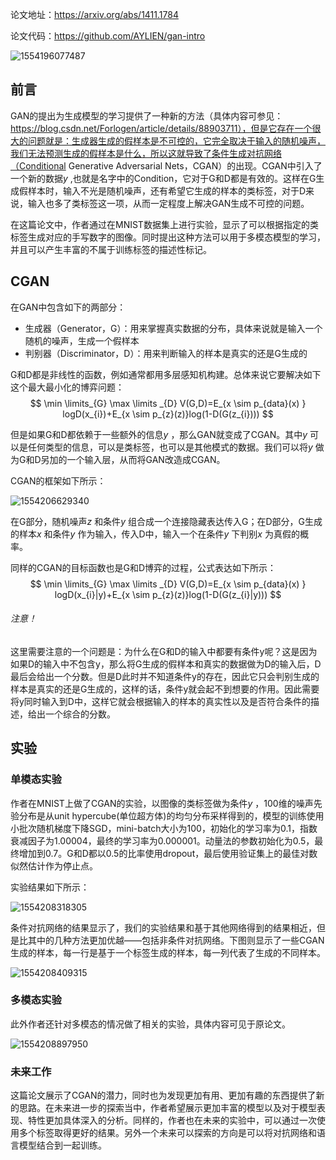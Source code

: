 论文地址：https://arxiv.org/abs/1411.1784

论文代码：https://github.com/AYLIEN/gan-intro

![1554196077487](C:\Users\dyliang\AppData\Roaming\Typora\typora-user-images\1554196077487.png)

## 前言

GAN的提出为生成模型的学习提供了一种新的方法（具体内容可参见：https://blog.csdn.net/Forlogen/article/details/88903711），但是它存在一个很大的问题就是：生成器生成的假样本是不可控的，它完全取决于输入的随机噪声，我们无法预测生成的假样本是什么，所以这就导致了条件生成对抗网络（Conditional Generative Adversarial Nets，CGAN）的出现。CGAN中引入了一个新的数据$y$ ,也就是名字中的Condition，它对于G和D都是有效的。这样在G生成假样本时，输入不光是随机噪声，还有希望它生成的样本的类标签，对于D来说，输入也多了类标签这一项，从而一定程度上解决GAN生成不可控的问题。



在这篇论文中，作者通过在MNIST数据集上进行实验，显示了可以根据指定的类标签生成对应的手写数字的图像。同时提出这种方法可以用于多模态模型的学习，并且可以产生丰富的不属于训练标签的描述性标记。



## CGAN

在GAN中包含如下的两部分：

- 生成器（Generator，G）：用来掌握真实数据的分布，具体来说就是输入一个随机的噪声，生成一个假样本
- 判别器（Discriminator，D）：用来判断输入的样本是真实的还是G生成的

G和D都是非线性的函数，例如通常都用多层感知机构建。总体来说它要解决如下这个最大最小化的博弈问题：
$$
\min \limits_{G} \max \limits _{D} V(G,D)=E_{x \sim p_{data}(x) } logD(x_{i})+E_{x \sim p_{z}(z)}log(1-D(G(z_{i})))
$$


但是如果G和D都依赖于一些额外的信息$y$ ，那么GAN就变成了CGAN。其中$y$ 可以是任何类型的信息，可以是类标签，也可以是其他模式的数据。我们可以将$y$ 做为G和D另加的一个输入层，从而将GAN改造成CGAN。

CGAN的框架如下所示：

![1554206629340](C:\Users\dyliang\AppData\Roaming\Typora\typora-user-images\1554206629340.png)

在G部分，随机噪声$z$ 和条件$y$ 组合成一个连接隐藏表达传入G；在D部分，G生成的样本$x$ 和条件$y$ 作为输入，传入D中，输入一个在条件$y$ 下判别$x$ 为真假的概率。

同样的CGAN的目标函数也是G和D博弈的过程，公式表达如下所示：
$$
\min \limits_{G} \max \limits _{D} V(G,D)=E_{x \sim p_{data}(x) } logD(x_{i}|y)+E_{x \sim p_{z}(z)}log(1-D(G(z_{i}|y)))
$$

###### 注意！
这里需要注意的一个问题是：为什么在G和D的输入中都要有条件y呢？这是因为如果D的输入中不包含y，那么将G生成的假样本和真实的数据做为D的输入后，D最后会给出一个分数。但是D此时并不知道条件y的存在，因此它只会判别生成的样本是真实的还是G生成的，这样的话，条件y就会起不到想要的作用。因此需要将y同时输入到D中，这样它就会根据输入的样本的真实性以及是否符合条件的描述，给出一个综合的分数。



## 实验

### 单模态实验

作者在MNIST上做了CGAN的实验，以图像的类标签做为条件$y$ ，100维的噪声先验分布是从unit hypercube(单位超方体)的均匀分布采样得到的，模型的训练使用小批次随机梯度下降SGD，mini-batch大小为100，初始化的学习率为0.1，指数衰减因子为1.00004，最终的学习率为0.000001。动量法的参数初始化为0.5，最终增加到0.7。G和D都以0.5的比率使用dropout，最后使用验证集上的最佳对数似然估计作为停止点。

实验结果如下所示：

![1554208318305](C:\Users\dyliang\AppData\Roaming\Typora\typora-user-images\1554208318305.png)

条件对抗网络的结果显示了，我们的实验结果和基于其他网络得到的结果相近，但是比其中的几种方法更加优越——包括非条件对抗网络。下图则显示了一些CGAN生成的样本，每一行是基于一个标签生成的样本，每一列代表了生成的不同样本。

![1554208409315](C:\Users\dyliang\AppData\Roaming\Typora\typora-user-images\1554208409315.png)



### 多模态实验

此外作者还针对多模态的情况做了相关的实验，具体内容可见于原论文。

![1554208897950](C:\Users\dyliang\AppData\Roaming\Typora\typora-user-images\1554208897950.png)

### 未来工作

这篇论文展示了CGAN的潜力，同时也为发现更加有用、更加有趣的东西提供了新的思路。在未来进一步的探索当中，作者希望展示更加丰富的模型以及对于模型表现、特性更加具体深入的分析。同样的，作者也在未来的实验中，可以通过一次使用多个标签取得更好的结果。另外一个未来可以探索的方向是可以将对抗网络和语言模型结合到一起训练。
